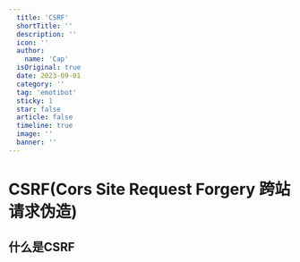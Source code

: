 ```yaml
---
  title: 'CSRF'
  shortTitle: ''
  description: ''
  icon: ''
  author:
    name: 'Cap'
  isOriginal: true
  date: 2023-09-01
  category: ''
  tag: 'emotibot'
  sticky: 1
  star: false
  article: false
  timeline: true
  image: ''
  banner: ''
---
```


  # CSRF(Cors Site Request Forgery 跨站请求伪造)

## 什么是CSRF

